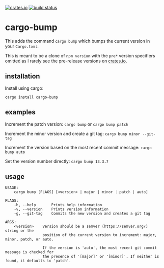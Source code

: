 [![crates.io](https://img.shields.io/crates/v/cargo-bump.svg)](https://crates.io/crates/cargo-bump)
[![build status](https://travis-ci.org/wraithan/cargo-bump.svg?branch=master)](https://travis-ci.org/wraithan/cargo-bump)
# cargo-bump

This adds the command `cargo bump` which bumps the current version in your
`Cargo.toml`.

This is meant to be a clone of `npm version` with the `pre*` version specifiers
omitted as I rarely see the pre-release versions on [crates.io](https://crates.io/).

## installation

Install using cargo:

`cargo install cargo-bump`

## examples

Increment the patch version: `cargo bump` or `cargo bump patch`

Increment the minor version and create a git tag: `cargo bump minor --git-tag`

Increment the version based on the most recent commit message: `cargo bump auto`

Set the version number directly: `cargo bump 13.3.7`

## usage

```
USAGE:
    cargo bump [FLAGS] [<version> | major | minor | patch | auto]

FLAGS:
    -h, --help       Prints help information
    -v, --version    Prints version information
    -g, --git-tag    Commits the new version and creates a git tag

ARGS:
    <version>    Version should be a semver (https://semver.org/) string or the
                 position of the current version to increment: major, minor, patch, or auto.

                 If the version is 'auto', the most recent git commit message is checked for
                 the presence of '[major]' or '[minor]'. If neither is found, it defaults to 'patch'.
```
